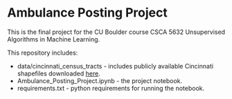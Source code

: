 # Ambulance Posting Project

This is the final project for the CU Boulder course CSCA 5632 Unsupervised Algorithms in Machine Learning.

This repository includes:

- data/cincinnati\_census\_tracts \- includes publicly available Cincinnati shapefiles downloaded [here](https://www.arcgis.com/home/item.html?id=94d88f3935614929ae9dc8bda9bea39f).
- Ambulance_Posting_Project.ipynb - the project notebook.
- requirements.txt - python requirements for running the notebook.

